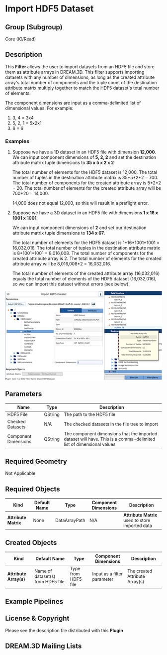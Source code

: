 Import HDF5 Dataset 
=============

## Group (Subgroup) ##

Core (IO/Read)

## Description ##

This **Filter** allows the user to import datasets from an HDF5 file and store them as attribute arrays in DREAM.3D.  This filter supports importing datasets with any number of dimensions, as long as the created attribute array's total number of components and the tuple count of the destination attribute matrix multiply together to match the HDF5 dataset's total number of elements.

The component dimensions are input as a comma-delimited list of dimensional values.  For example:
1. 3, 4 = 3x4
2. 5, 2, 1 = 5x2x1
3. 6 = 6

### Examples ###    
1. Suppose we have a 1D dataset in an HDF5 file with dimension **12,000**.
	We can input component dimensions of **5, 2, 2** and set the destination attribute matrix tuple dimensions to **35 x 5 x 2 x 2**
    
    The total number of elements for the HDF5 dataset is 12,000.
    The total number of tuples in the destination attribute matrix is 35\*5\*2\*2 = 700.
    The total number of components for the created attribute array is 5\*2\*2 = 20.
    The total number of elements for the created attribute array will be 700\*20 = 14,000.
    
    14,000 does not equal 12,000, so this will result in a preflight error.
    
1. Suppose we have a 3D dataset in an HDF5 file with dimensions **1 x 16 x 1001 x 1001**.

	We can input component dimensions of **2** and set our destination attribute matrix tuple dimensions to **134 x 67**.

    The total number of elements for the HDF5 dataset is 1\*16\*1001\*1001 = 16,032,016.
    The total number of tuples in the destination attribute matrix is 8\*1001\*1001 = 8,016,008.
    The total number of components for the created attribute array is 2.
    The total number of elements for the created attribute array will be 8,016,008\*2 = 16,032,016.
    
    The total number of elements of the created attribute array (16,032,016) equals the total number of elements of the HDF5 dataset (16,032,016), so we can import this dataset without errors (see below).

![](Images/ImportHDF5Dataset_ui.png)

## Parameters ##

| Name | Type | Description |
|------|------| ----------- |
| HDF5 File | QString | The path to the HDF5 file |
| Checked Datasets | N/A | The checked datasets in the file tree to import |
| Component Dimensions | QString | The component dimensions that the imported dataset will have.  This is a comma-delimited list of dimensional values |


## Required Geometry ##

Not Applicable

## Required Objects ##

| Kind | Default Name | Type | Component Dimensions | Description |
|------|--------------|------|----------------------|-------------|
| **Attribute Matrix**  | None         | DataArrayPath | N/A | **Attribute Matrix** used to store imported data |

## Created Objects ##

| Kind | Default Name | Type | Component Dimensions | Description |
|------|--------------|------|----------------------|-------------|
| **Attribute Array(s)** | Name of dataset(s) from HDF5 file | Type from HDF5 file | Input as a filter parameter | The created Attribute Array(s) |

## Example Pipelines ##



## License & Copyright ##

Please see the description file distributed with this **Plugin**

## DREAM.3D Mailing Lists ##

